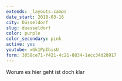 ```yaml
---
extends: _layouts.camps
date_start: 2018-03-16
city: Düsseldorf
slug: duesseldorf
color: purple
color_secondary: pink
active: yes
youtube: xGk1PpIbisU
form: 3058ce71-f421-4c21-8834-1ecc34d28917
---
```


Worum es hier geht ist doch klar